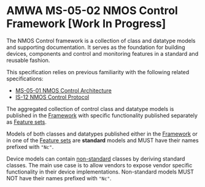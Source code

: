 # AMWA MS-05-02 NMOS Control Framework \[Work In Progress\]

The NMOS Control framework is a collection of class and datatype models and supporting documentation.
It serves as the foundation for building devices, components and control and monitoring features in a standard and reusable fashion.

This specification relies on previous familiarity with the following related specifications:

- [MS-05-01 NMOS Control Architecture](https://specs.amwa.tv/ms-05-01)
- [IS-12 NMOS Control Protocol](https://specs.amwa.tv/is-12)

The aggregated collection of control class and datatype models is published in the [Framework](Framework.md) with specific functionality published separately as [Feature sets](Feature%20sets.md).

Models of both classes and datatypes published either in the [Framework](Framework.md) or in one of the [Feature sets](Feature%20sets.md) are __standard__ models and MUST have their names prefixed with `"Nc"`.

Device models can contain [non-standard](Framework.md#ncclassid) classes by deriving standard classes. The main use case is to allow vendors to expose vendor specific functionality in their device implementations. Non-standard models MUST NOT have their names prefixed with `"Nc"`.
